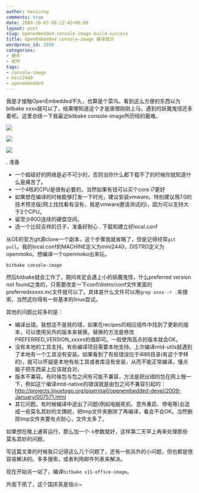 ```yaml
---
author: hesicong
comments: true
date: 2009-10-03 08:12:42+00:00
layout: post
slug: openembedded-console-image-build-success
title: OpenEmbedded console-image 编译成功
wordpress_id: 2030
categories:
- 硬件
- 软件
tags:
- console-image
- mini2440
- openembedded
---
```


我是才接触OpenEmbedded不久，也算是个菜鸟。看到这么方便的东西以为bitbake xxxx就可以了，结果哪知道这个才是唐僧刚刚上马，遇到的妖魔鬼怪还多着呢。这里总结一下我最近bitbake console-image所历经的磨难。

[](/images/mini2440/IMG_0117.JPG)![](/images/mini2440/image/thumb/IMG_0117.JPG)

[](/images/mini2440/IMG_0118.JPG)![](/images/mini2440/image/thumb/IMG_0118.JPG)

[](/images/mini2440/IMG_0119.JPG)![](/images/mini2440/image/thumb/IMG_0119.JPG)

. 准备

* 一个超级好的网络是必不可少的，否则当你什么都下载不了的时候你就知道什么是痛苦了。
* 一个4核的CPU是很有必要的，当然如果有钱可以买个core i7更好
* 如果想在编译的时候能够打发一下时光，建议安装vmware。特别建议用7.0的技术预览版(网上找找看有没有，我是vmware邀请测试的)，因为可以支持大于2个CPU。
* 留至少80G连续的硬盘空间。
* 选一个比较吉祥的日子，准备好耐心
. 下载和建立好local.conf

从OE的官方git源clone一个副本，这个步骤我就省略了，但是记得经常`git pull`。我的local.conf的MACHINE定义为mini2440，DISTRO定义为openmoko。想编译一个openmoko出来玩。

```
bitbake console-image
```
然后bitbake就会工作了，期间肯定会遇上小的妖魔鬼怪，什么preferred version not found之类的，只需要改变一下conf/distro/conf文件里面的preferredxxxxx.inc文件就可以了。具体是什么文件可以用`grep xxxx -r .`来搜索，当然这你得有一些基本的linux尝试。

其他的问题比较多的是：

* 编译出错。我想这不是我的错，如果在recipes的相应组件中找到了更新的版本，可以使用另外的版本来替换。替换的方法是修改PREFERRED_VERSION_xxxxx的值即可。一般使用高点的版本就会OK。
* 没有本地的工具支持。有些编译项目需要本地支持。上次编译mtd-utils就遇到了本地有一个工具没有安装。如果看到了有些错误位于i686目录(有这个字样的)，就可以怀疑是本地有些工具或者库没有安装，从而不能正常编译。懂点脑子把东西装上应该就会对。
* 版本不兼容。有时候包与包之间有可能不兼容，方法是把出错的包在网上搜一下，例如这个编译mtd-native的错误就是由包之间不兼容引起的：http://projects.linuxtogo.org/pipermail/openembedded-devel/2009-January/007571.html
* 其它问题。有时候编译中途出了问题(例如电脑死机、意外重启、停电等)会造成一些莫名其妙的文傳統，把tmp文件夹删除了再编译，看会不会OK。当然删除tmp文件夹要有点耐心，文件太多了。

如果想在晚上通宵运行，那么加一个`-k`参数就好，这样第二天早上再来处理那些莫名其妙的问题。

写这篇文章的时候我只记得这么几个问题了，还有一些另外的小问题，但也都是很容易解决的。多多搜索，或者利用邮件列表来解决。

现在开始另一站了，编译`bitbake x11-office-image`。

外面下雨了，这个国庆真是恼火~
